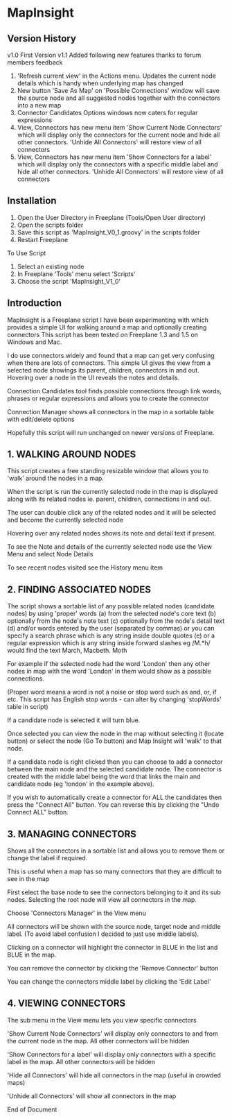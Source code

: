 # MapInsight

## Version History
v1.0 First Version
v1.1 Added following new features thanks to forum members feedback
1. 'Refresh current view' in the Actions menu. Updates the current node details which is handy when underlying map has changed
2. New button 'Save As Map' on 'Possible Connections' window will save the source node and all suggested nodes together 
   with the connectors into a new map
3. Connector Candidates Options windows now caters for regular expressions
4. View, Connectors has new menu item 'Show Current Node Connectors' which will display only the connectors for the 
   current node and hide all other connectors. 'Unhide All Connectors' will restore view of all connectors 
5. View, Connectors has new menu item 'Show Connectors for a label' which will display only the connectors with a
   specific middle label and hide all other connectors. 'Unhide All Connectors' will restore view of all connectors 

## Installation
1. Open the User Directory in Freeplane (Tools/Open User directory)
2. Open the scripts folder
3. Save this script as 'MapInsight_V0_1.groovy' in the scripts folder
4. Restart Freeplane

To Use Script
1. Select an existing node
2. In Freeplane 'Tools' menu select 'Scripts'
3. Choose the script 'MapInsight_V1_0'

## Introduction
MapInsight is a Freeplane script I have been experimenting with which provides a simple UI for walking around a map and optionally creating connectors 
This script has been tested on Freeplane 1.3 and 1.5 on Windows and Mac.

I do use connectors widely and found that a map can get very confusing when there are lots of connectors. 
This simple UI gives the view from a selected node showings its parent, children, connectors in and out. 
Hovering over a node in the UI reveals the notes and details. 

Connection Candidates tool finds possible connections through link words, phrases or regular expressions and allows you to create the connector

Connection Manager shows all connectors in the map in a sortable table with edit/delete options

Hopefully this script will run unchanged on newer versions of Freeplane.

## 1. WALKING AROUND NODES
This script creates a free standing resizable window that allows you to 'walk' around
the nodes in a map.

When the script is run the currently selected node in the map is displayed along with its related nodes
ie. parent, children, connections in and out.

The user can double click any of the related nodes and it will be selected and become the currently selected node

Hovering over any related nodes shows its note and detail text if present.

To see the Note and details of the currently selected node use the View Menu and select Node Details

To see recent nodes visited see the History menu item

## 2. FINDING ASSOCIATED NODES

The script shows a sortable list of any possible related nodes (candidate nodes) by using 'proper'
words
(a) from the selected node's core text
(b) optionally from the node's note text
(c) optionally from the node's detail text
(d) and/or words entered by the user (separated by commas) or you can
    specify a search phrase which is any string inside double quotes
(e) or a regular expression which is any string inside forward slashes 
    eg /M.*h/ would find the text March, Macbeth. Moth
    
For example if the selected node had the word 'London'
then any other nodes in map with the word 'London' in them would show as a possible connections.

(Proper word means a word is not a noise or stop word such as and, or, if etc.
 This script has English stop words - can alter by changing 'stopWords' table in script)

If a candidate node is selected it will turn blue.

Once selected you can view the node in the map without selecting it (locate button) or
select the node (Go To button) and Map Insight will 'walk' to that node.

If a candidate node is right clicked then you can choose to add a connector between the main node and
the selected candidate node. The connector is created with the middle label being the word that links
the main and candidate node (eg 'london' in the example above).

If you wish to automatically create a connector for ALL the candidates then
press the "Connect All" button. You can reverse this by clicking the "Undo Connect ALL" button.

## 3. MANAGING CONNECTORS

Shows all the connectors in a sortable list and allows you to remove them or change the label if required.

This is useful when a map has so many connectors that they are difficult to see in the map

First select the base node to see the connectors belonging to it and its sub nodes.
Selecting the root node will view all connectors in the map.

Choose 'Connectors Manager' in the View menu

All connectors will be shown with the source node, target node and middle label. (To avoid label confusion
I decided to just use middle labels).

Clicking on a connector will highlight the connector in BLUE in the list and BLUE in the map.

You can remove the connector by clicking the 'Remove Connector' button

You can change the connectors middle label by clicking the 'Edit Label'

## 4. VIEWING CONNECTORS

The sub menu in the View menu lets you view specific connectors

'Show Current Node Connectors' will display only connectors to and from the current node in the map. All other
connectors will be hidden

'Show Connectors for a label' will display only connectors with a specific label in the map. All other
connectors will be hidden

'Hide all Connectors' will hide all connectors in the map (useful in crowded maps)

'Unhide all Connectors' will show all connectors in the map

End of Document
